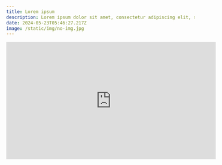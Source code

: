 ```yaml
---
title: Lorem ipsum
description: Lorem ipsum dolor sit amet, consectetur adipiscing elit, sed do eiusmod tempor incididunt ut labore et dolore magna aliqua. Malesuada bibendum arcu vitae elementum curabitur vitae.
date: 2024-05-23T05:46:27.217Z
image: /static/img/no-img.jpg
---
```

<iframe width="560" height="315" src="https://www.youtube-nocookie.com/embed/4FL4GORUTSM?si=OEP_L7ucBMiR3-N8&amp;controls=0&amp;start=0" title="YouTube video player" frameborder="0" allow="accelerometer; autoplay; clipboard-write; encrypted-media; gyroscope; picture-in-picture; web-share" referrerpolicy="strict-origin-when-cross-origin" allowfullscreen></iframe>